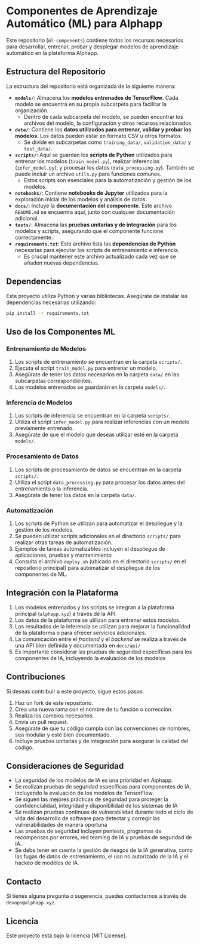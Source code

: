 # Componentes de Aprendizaje Automático (ML) para Alphapp

Este repositorio (`ml-components`) contiene todos los recursos necesarios para desarrollar, entrenar, probar y desplegar modelos de aprendizaje automático en la plataforma Alphapp.

## Estructura del Repositorio

La estructura del repositorio está organizada de la siguiente manera:

*   **`models/`**:  Almacena los **modelos entrenados de TensorFlow**. Cada modelo se encuentra en su propia subcarpeta para facilitar la organización.
    *   Dentro de cada subcarpeta del modelo, se pueden encontrar los archivos del modelo, la configuración y otros recursos relacionados.
*   **`data/`**: Contiene los **datos utilizados para entrenar, validar y probar los modelos**. Los datos pueden estar en formato CSV u otros formatos.
    *   Se divide en subcarpetas como `training_data/`, `validation_data/` y `test_data/`.
*   **`scripts/`**: Aquí se guardan los **scripts de Python** utilizados para entrenar los modelos (`train_model.py`), realizar inferencias (`infer_model.py`), y procesar los datos (`data_processing.py`). También se puede incluir un archivo `utils.py` para funciones comunes.
    *   Estos scripts son esenciales para la automatización y gestión de los modelos.
*   **`notebooks/`**: Contiene **notebooks de Jupyter** utilizados para la exploración inicial de los modelos y análisis de datos.
*   **`docs/`**: Incluye la **documentación del componente**. Este archivo `README.md` se encuentra aquí, junto con cualquier documentación adicional.
*   **`tests/`**: Almacena las **pruebas unitarias y de integración** para los modelos y scripts, asegurando que el componente funcione correctamente.
*   **`requirements.txt`**: Este archivo lista las **dependencias de Python** necesarias para ejecutar los scripts de entrenamiento e inferencia.
    * Es crucial mantener este archivo actualizado cada vez que se añaden nuevas dependencias.

## Dependencias

Este proyecto utiliza Python y varias bibliotecas. Asegúrate de instalar las dependencias necesarias utilizando:

```bash
pip install -r requirements.txt
```

## Uso de los Componentes ML

### Entrenamiento de Modelos

1.  Los scripts de entrenamiento se encuentran en la carpeta `scripts/`.
2.  Ejecuta el script `train_model.py` para entrenar un modelo.
3.  Asegúrate de tener los datos necesarios en la carpeta `data/` en las subcarpetas correspondientes.
4.  Los modelos entrenados se guardarán en la carpeta `models/`.

### Inferencia de Modelos

1.  Los scripts de inferencia se encuentran en la carpeta `scripts/`.
2.  Utiliza el script `infer_model.py` para realizar inferencias con un modelo previamente entrenado.
3.  Asegúrate de que el modelo que deseas utilizar esté en la carpeta `models/`.

### Procesamiento de Datos

1.  Los scripts de procesamiento de datos se encuentran en la carpeta `scripts/`.
2.  Utiliza el script `data_processing.py` para procesar los datos antes del entrenamiento o la inferencia.
3.  Asegúrate de tener los datos en la carpeta `data/`.

### Automatización

1.  Los scripts de Python se utilizan para automatizar el despliegue y la gestión de los modelos.
2.  Se pueden utilizar scripts adicionales en el directorio `scripts/` para realizar otras tareas de automatización.
3.  Ejemplos de tareas automatizables incluyen el despliegue de aplicaciones, pruebas y mantenimiento
4.  Consulta el archivo `deploy.sh` (ubicado en el directorio `scripts/` en el repositorio principal) para automatizar el despliegue de los componentes de ML.

## Integración con la Plataforma

1.  Los modelos entrenados y los scripts se integran a la plataforma principal (`alphapp.xyz`) a través de la API.
2.  Los datos de la plataforma se utilizan para entrenar estos modelos.
3.  Los resultados de la inferencia se utilizan para mejorar la funcionalidad de la plataforma o para ofrecer servicios adicionales.
4.  La comunicación entre el *frontend* y el *backend* se realiza a través de una API bien definida y documentada en `docs/api/`
5.  Es importante considerar las pruebas de seguridad específicas para los componentes de IA, incluyendo la evaluación de los modelos

## Contribuciones

Si deseas contribuir a este proyecto, sigue estos pasos:

1.  Haz un fork de este repositorio.
2.  Crea una nueva rama con el nombre de tu función o corrección.
3.  Realiza los cambios necesarios.
4.  Envía un pull request.
5.  Asegúrate de que tu código cumpla con las convenciones de nombres, sea modular y esté bien documentado.
6.  Incluye pruebas unitarias y de integración para asegurar la calidad del código.

## Consideraciones de Seguridad

*   La seguridad de los modelos de IA es una prioridad en Alphapp.
*   Se realizan pruebas de seguridad específicas para componentes de IA, incluyendo la evaluación de los modelos de TensorFlow.
*   Se siguen las mejores prácticas de seguridad para proteger la confidencialidad, integridad y disponibilidad de los sistemas de IA
*  Se realizan pruebas continuas de vulnerabilidad durante todo el ciclo de vida del desarrollo de software para detectar y corregir las vulnerabilidades de manera oportuna
*  Las pruebas de seguridad incluyen pentests, programas de recompensas por errores, red teaming de IA y pruebas de seguridad de IA.
*  Se debe tener en cuenta la gestión de riesgos de la IA generativa, como las fugas de datos de entrenamiento, el uso no autorizado de la IA y el hackeo de modelos de IA.

## Contacto

Si tienes alguna pregunta o sugerencia, puedes contactarnos a través de `devops@alphapp.xyz`.

## Licencia

Este proyecto está bajo la licencia [MIT License].

